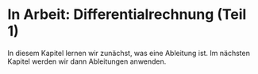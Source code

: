 # In Arbeit: Differentialrechnung (Teil 1)

In diesem Kapitel lernen wir zunächst, was eine Ableitung ist. Im nächsten Kapitel werden wir dann Ableitungen anwenden.
